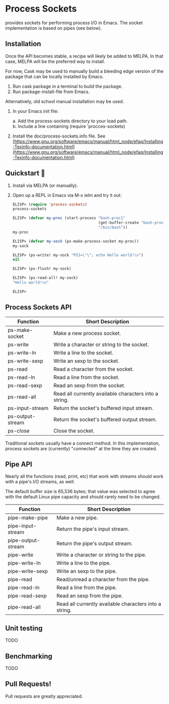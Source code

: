 Process Sockets
===============

provides sockets for performing process I/O in Emacs.  The socket
implementation is based on pipes (see below).

Installation
------------

Once the API becomes stable, a recipe will likely be added to MELPA.
In that case, MELPA will be the preferred way to install.

For now, Cask may be used to manually build a bleeding edge version of
the package that can be locally installed by Emacs.

  1. Run cask package in a terminal to build the package.
  2. Run package-install-file from Emacs.

Alternatively, old school manual installation may be used.

  1.  In your Emacs init file:

      a. Add the process-sockets directory to your load path.<br>
      b. Include a line containing (require 'procces-sockets)

  2. Install the doc/process-sockets.info file.  See [https://www.gnu.org/software/emacs/manual/html_node/efaq/Installing-Texinfo-documentation.html](https://www.gnu.org/software/emacs/manual/html_node/efaq/Installing-Texinfo-documentation.html)

Quickstart :rocket:
----------

1.  Install via MELPA (or manually).
2.  Open up a REPL in Emacs via M-x ielm and try it out:

    ```el
    ELISP> (require 'process-sockets)
    process-sockets

    ELISP> (defvar my-proc (start-process "bash-proc1"
                                          (get-buffer-create "bash-proc1")
                                          "/bin/bash"))
    my-proc

    ELISP> (defvar my-sock (ps-make-process-socket my-proc))
    my-sock

    ELISP> (ps-write! my-sock "PS1=\"\"; echo Hello world!\n")
    nil

    ELISP> (ps-flush! my-sock)

    ELISP> (ps-read-all! my-sock)
    "Hello world!\n"

    ELISP>
    ```

Process Sockets API
-------------------

 Function         | Short Description
------------------|------------------------------------------------------
 ps-make-socket   | Make a new process socket.
 ps-write         | Write a character or string to the socket.
 ps-write-ln      | Write a line to the socket.
 ps-write-sexp    | Write an sexp to the socket.
 ps-read          | Read a character from the socket.
 ps-read-ln       | Read a line from the socket.
 ps-read-sexp     | Read an sexp from the socket.
 ps-read-all      | Read all currently available characters into a string.
 ps-input-stream  | Return the socket's buffered input stream.
 ps-output-stream | Return the socket's buffered output stream.
 ps-close         | Close the socket.

Traditional sockets usually have a connect method.  In this
implementation, process sockets are (currently) "connected" at the
time they are created.

Pipe API
--------

Nearly all the functions (read, print, etc) that work with streams
should work with a pipe's I/O streams, as well.

The default buffer size is 65,536 bytes; that value was selected to
agree with the default Linux pipe capacity and should rarely need to
be changed.

 Function           | Short Description
 -------------------|------------------------------------------------
 pipe-make-pipe     | Make a new pipe.
 pipe-input-stream  | Return the pipe's input stream.
 pipe-output-stream | Return the pipe's output stream.
 pipe-write         | Write a character or string to the pipe.
 pipe-write-ln      | Write a line to the pipe.
 pipe-write-sexp    | Write an sexp to the pipe.
 pipe-read          | Read/unread a character from the pipe.
 pipe-read-ln       | Read a line from the pipe.
 pipe-read-sexp     | Read an sexp from the pipe.
 pipe-read-all      | Read all currently available characters into a string.

Unit testing
------------

TODO

Benchmarking
------------

TODO

Pull Requests!
--------------

Pull requests are greatly appreciated.
